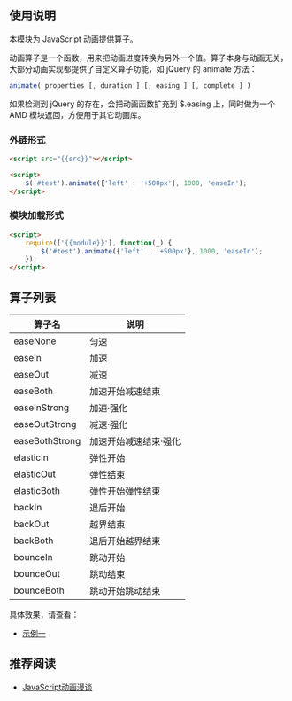 ## 使用说明

本模块为 JavaScript 动画提供算子。

动画算子是一个函数，用来把动画进度转换为另外一个值。算子本身与动画无关，大部分动画实现都提供了自定义算子功能，如 jQuery 的 animate 方法：

```javascript
animate( properties [, duration ] [, easing ] [, complete ] )
```

如果检测到 jQuery 的存在，会把动画函数扩充到 $.easing 上，同时做为一个 AMD 模块返回，方便用于其它动画库。


### 外链形式

```html
<script src="{{src}}"></script>

<script>
    $('#test').animate({'left' : '+500px'}, 1000, 'easeIn');
</script>
```

### 模块加载形式

```html
<script>
    require(['{{module}}'], function(_) {
		$('#test').animate({'left' : '+500px'}, 1000, 'easeIn');
    });
</script>
```

## 算子列表

| 算子名 | 说明 |
| --- | --- |
| easeNone | 匀速  |
| easeIn | 加速 |
| easeOut | 减速 |
| easeBoth | 加速开始减速结束 |
| easeInStrong | 加速·强化 |
| easeOutStrong | 减速·强化 |
| easeBothStrong | 加速开始减速结束·强化 |
| elasticIn | 弹性开始 |
| elasticOut | 弹性结束 |
| elasticBoth | 弹性开始弹性结束 |
| backIn | 退后开始 |
| backOut | 越界结束 |
| backBoth | 退后开始越界结束 |
| bounceIn | 跳动开始 |
| bounceOut | 跳动结束 |
| bounceBoth | 跳动开始跳动结束 |

具体效果，请查看：

- [示例一](examples:demo1.md)

## 推荐阅读

- [JavaScript动画漫谈](http://www.imququ.com/post/js-animation.html)
